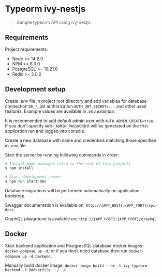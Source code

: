 # Typeorm ivy-nestjs

> Sample typeorm API using ivy-nestjs.

## Requirements

Project requirements:

* Node >= 14.2.0
* NPM >= 6.0.0
* PostgreSQL >= 10.21.0
* Redis >= 3.0.0

## Development setup

Create _.env_ file in project root directory and add variables for database connection `DB_*`, jwt
authorization `AUTH_JWT_SECRET=...` and other used features. Example values are available in _.env.example_.

It is recommended to add default admin user with `AUTH_ADMIN_CREATE=true`. If you don't specify `AUTH_ADMIN_PASSWORD`
it will be generated on the first application run and logged into console.

Create a new database with name and credentials matching those specified in _.env_ file.

Start the server by running following commands in order:

```bash
# Install node packages (also in the root of this project)
$ npm install

# Start development server
$ npm run start:dev
```

Database migrations will be performed automatically on application bootstrap.

Swagger documentation is available on: `http://{APP_HOST}:{APP_PORT}/api-docs`

GraphQL playground is available on: `http://{APP_HOST}:{APP_PORT}/graphql`

## Docker

Start backend application and PostgresSQL database docker images: `docker-compose up -d`, or if you don't need database
then run `docker-compose up -d backend`.

Manually build docker image: `docker image build --rm -t ivy-typeorm-backend -f Dockerfile ../../`
